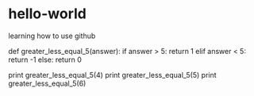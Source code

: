 # hello-world
learning how to use github



def greater_less_equal_5(answer):
    if answer > 5:
        return 1
    elif answer < 5:          
        return -1
    else:
        return 0
        
print greater_less_equal_5(4)
print greater_less_equal_5(5)
print greater_less_equal_5(6)
